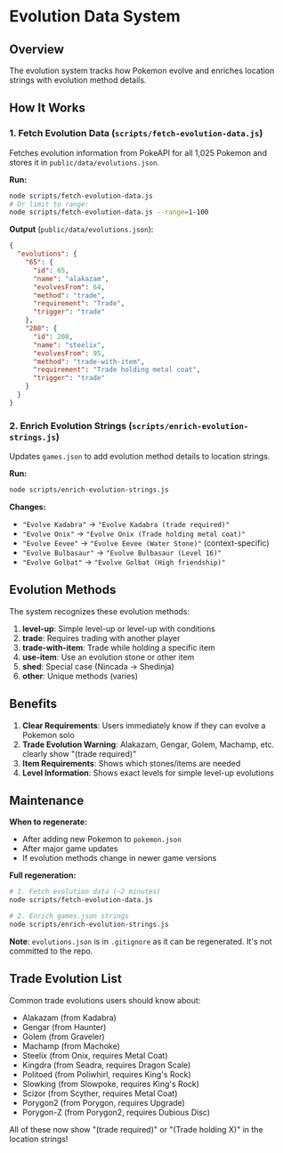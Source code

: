# Evolution Data System

## Overview

The evolution system tracks how Pokemon evolve and enriches location strings with evolution method details.

## How It Works

### 1. Fetch Evolution Data (`scripts/fetch-evolution-data.js`)

Fetches evolution information from PokeAPI for all 1,025 Pokemon and stores it in `public/data/evolutions.json`.

**Run:**
```bash
node scripts/fetch-evolution-data.js
# Or limit to range:
node scripts/fetch-evolution-data.js --range=1-100
```

**Output** (`public/data/evolutions.json`):
```json
{
  "evolutions": {
    "65": {
      "id": 65,
      "name": "alakazam",
      "evolvesFrom": 64,
      "method": "trade",
      "requirement": "Trade",
      "trigger": "trade"
    },
    "208": {
      "id": 208,
      "name": "steelix",
      "evolvesFrom": 95,
      "method": "trade-with-item",
      "requirement": "Trade holding metal coat",
      "trigger": "trade"
    }
  }
}
```

### 2. Enrich Evolution Strings (`scripts/enrich-evolution-strings.js`)

Updates `games.json` to add evolution method details to location strings.

**Run:**
```bash
node scripts/enrich-evolution-strings.js
```

**Changes:**
- `"Evolve Kadabra"` → `"Evolve Kadabra (trade required)"`
- `"Evolve Onix"` → `"Evolve Onix (Trade holding metal coat)"`
- `"Evolve Eevee"` → `"Evolve Eevee (Water Stone)"` (context-specific)
- `"Evolve Bulbasaur"` → `"Evolve Bulbasaur (Level 16)"`
- `"Evolve Golbat"` → `"Evolve Golbat (High friendship)"`

## Evolution Methods

The system recognizes these evolution methods:

1. **level-up**: Simple level-up or level-up with conditions
2. **trade**: Requires trading with another player
3. **trade-with-item**: Trade while holding a specific item
4. **use-item**: Use an evolution stone or other item
5. **shed**: Special case (Nincada → Shedinja)
6. **other**: Unique methods (varies)

## Benefits

1. **Clear Requirements**: Users immediately know if they can evolve a Pokemon solo
2. **Trade Evolution Warning**: Alakazam, Gengar, Golem, Machamp, etc. clearly show "(trade required)"
3. **Item Requirements**: Shows which stones/items are needed
4. **Level Information**: Shows exact levels for simple level-up evolutions

## Maintenance

**When to regenerate:**
- After adding new Pokemon to `pokemon.json`
- After major game updates
- If evolution methods change in newer game versions

**Full regeneration:**
```bash
# 1. Fetch evolution data (~2 minutes)
node scripts/fetch-evolution-data.js

# 2. Enrich games.json strings
node scripts/enrich-evolution-strings.js
```

**Note**: `evolutions.json` is in `.gitignore` as it can be regenerated. It's not committed to the repo.

## Trade Evolution List

Common trade evolutions users should know about:
- Alakazam (from Kadabra)
- Gengar (from Haunter)
- Golem (from Graveler)
- Machamp (from Machoke)
- Steelix (from Onix, requires Metal Coat)
- Kingdra (from Seadra, requires Dragon Scale)
- Politoed (from Poliwhirl, requires King's Rock)
- Slowking (from Slowpoke, requires King's Rock)
- Scizor (from Scyther, requires Metal Coat)
- Porygon2 (from Porygon, requires Upgrade)
- Porygon-Z (from Porygon2, requires Dubious Disc)

All of these now show "(trade required)" or "(Trade holding X)" in the location strings!


